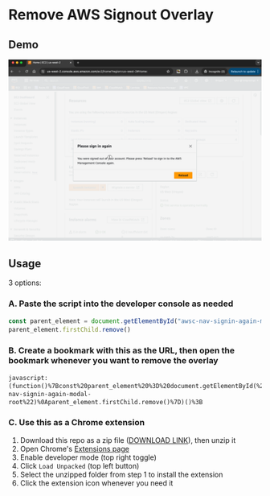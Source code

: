 # Remove AWS Signout Overlay

## Demo

![demo gif](demo.gif)


## Usage

3 options:

### A. Paste the script into the developer console as needed

```js
const parent_element = document.getElementById("awsc-nav-signin-again-modal-root")
parent_element.firstChild.remove()
```

### B. Create a bookmark with this as the URL, then open the bookmark whenever you want to remove the overlay

```
javascript:(function()%7Bconst%20parent_element%20%3D%20document.getElementById(%22awsc-nav-signin-again-modal-root%22)%0Aparent_element.firstChild.remove()%7D)()%3B
```

### C. Use this as a Chrome extension

1. Download this repo as a zip file ([DOWNLOAD LINK](https://github.com/enigmango/Remove-AWS-Signout-Overlay/archive/refs/heads/main.zip)), then unzip it
2. Open Chrome's [Extensions page](chrome://extensions)
3. Enable developer mode (top right toggle)
4. Click `Load Unpacked` (top left button)
5. Select the unzipped folder from step 1 to install the extension
6. Click the extension icon whenever you need it
